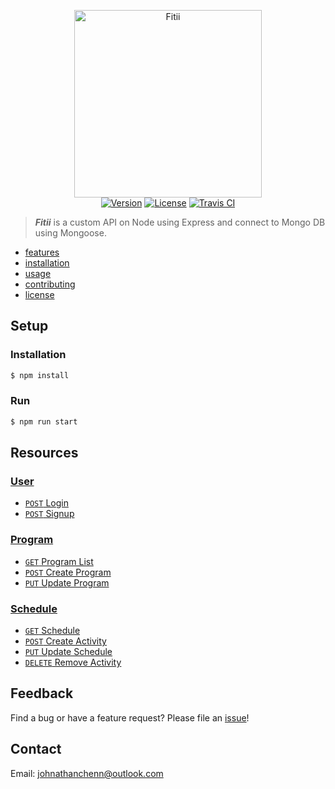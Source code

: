 <p align="center">
  <img src="https://raw.githubusercontent.com/johnathanachen/Fitii/master/docs/logo.png" width="300" alt="Fitii">
  <br>
  <a href="#"><img src="https://img.shields.io/badge/npm-v1.0.0-42b983.svg" alt="Version"></a>
  <a href="#"><img src="https://img.shields.io/badge/license-MIT-blue.svg" alt="License"></a>
  <a href="#"><img src="https://img.shields.io/badge/build-passing-brightgreen.svg" alt="Travis CI"></a>
</p>

> ***Fitii*** is a custom API on Node using Express and connect to Mongo DB using Mongoose.

- [features](#features)
- [installation](#installation)
- [usage](#usage)
- [contributing](#contributing)
- [license](#license)

## Setup

### Installation

```js
$ npm install
```

### Run

```js
$ npm run start
```

## Resources
### [User](User.md)
- [```POST``` Login]()
- [```POST``` Signup]()

### [Program](Program.md)
- [```GET``` Program List]()
- [```POST``` Create Program](program/POST_Create.md)
- [```PUT``` Update Program]()

### [Schedule](schedule.md)
- [```GET``` Schedule](GET.md)
- [```POST``` Create Activity]()
- [```PUT``` Update Schedule]()
- [```DELETE``` Remove Activity]()



## Feedback
Find a bug or have a feature request? Please file an <a href="https://github.com/johnathanachen/FitnessAPI/issues" targe="_blank">issue</a>!

## Contact
Email: [johnathanchenn@outlook.com](mailto:johnathanchenn@outlook.com)
